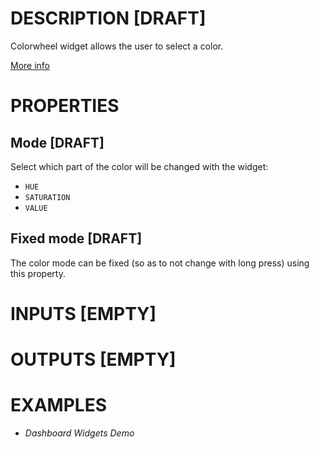 # DESCRIPTION [DRAFT]

Colorwheel widget allows the user to select a color.

[More info](https://docs.lvgl.io/8.3/widgets/extra/colorwheel.html)

# PROPERTIES

## Mode [DRAFT]

Select which part of the color will be changed with the widget:

-   `HUE`
-   `SATURATION`
-   `VALUE`

## Fixed mode [DRAFT]

The color mode can be fixed (so as to not change with long press) using this property.

# INPUTS [EMPTY]

# OUTPUTS [EMPTY]

# EXAMPLES

-   _Dashboard Widgets Demo_
